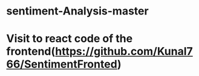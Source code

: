 # sentiment-Analysis-master

# Visit to react code of the frontend(https://github.com/Kunal766/SentimentFronted)
